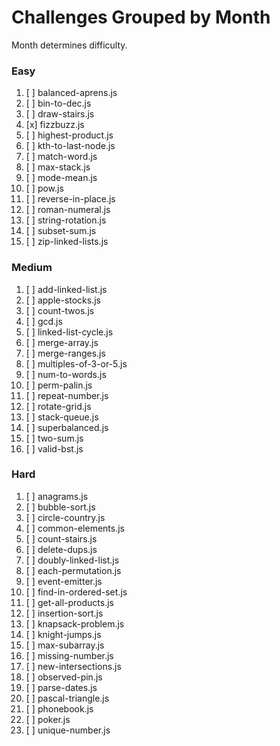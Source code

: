 # Challenges Grouped by Month
Month determines difficulty.

### Easy
1. [ ] balanced-aprens.js
1. [ ] bin-to-dec.js
1. [ ] draw-stairs.js
1. [x] fizzbuzz.js
1. [ ] highest-product.js
1. [ ] kth-to-last-node.js
1. [ ] match-word.js
1. [ ] max-stack.js
1. [ ] mode-mean.js
1. [ ] pow.js
1. [ ] reverse-in-place.js
1. [ ] roman-numeral.js
1. [ ] string-rotation.js
1. [ ] subset-sum.js
1. [ ] zip-linked-lists.js

### Medium
1. [ ] add-linked-list.js
1. [ ] apple-stocks.js
1. [ ] count-twos.js
1. [ ] gcd.js
1. [ ] linked-list-cycle.js
1. [ ] merge-array.js
1. [ ] merge-ranges.js
1. [ ] multiples-of-3-or-5.js	
1. [ ] num-to-words.js
1. [ ] perm-palin.js
1. [ ] repeat-number.js
1. [ ] rotate-grid.js
1. [ ] stack-queue.js
1. [ ] superbalanced.js
1. [ ] two-sum.js
1. [ ] valid-bst.js

### Hard
1. [ ] anagrams.js
1. [ ] bubble-sort.js
1. [ ] circle-country.js
1. [ ] common-elements.js
1. [ ] count-stairs.js
1. [ ] delete-dups.js
1. [ ] doubly-linked-list.js
1. [ ] each-permutation.js
1. [ ] event-emitter.js
1. [ ] find-in-ordered-set.js
1. [ ] get-all-products.js
1. [ ] insertion-sort.js
1. [ ] knapsack-problem.js
1. [ ] knight-jumps.js
1. [ ] max-subarray.js
1. [ ] missing-number.js
1. [ ] new-intersections.js
1. [ ] observed-pin.js
1. [ ] parse-dates.js
1. [ ] pascal-triangle.js
1. [ ] phonebook.js
1. [ ] poker.js
1. [ ] unique-number.js